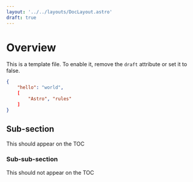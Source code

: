 ```yaml
---
layout: '../../layouts/DocLayout.astro'
draft: true
---
```


# Overview

This is a template file. To enable it, remove the `draft` attribute or set it to false.

```json
{
	"hello": "world",
	[
		"Astro", "rules"
	]
}
```

## Sub-section

This should appear on the TOC

### Sub-sub-section

This should not appear on the TOC
